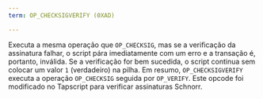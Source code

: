```yaml
---
term: OP_CHECKSIGVERIFY (0XAD)

---
```

Executa a mesma operação que `OP_CHECKSIG`, mas se a verificação da assinatura falhar, o script pára imediatamente com um erro e a transação é, portanto, inválida. Se a verificação for bem sucedida, o script continua sem colocar um valor `1` (verdadeiro) na pilha. Em resumo, `OP_CHECKSIGVERIFY` executa a operação `OP_CHECKSIG` seguida por `OP_VERIFY`. Este opcode foi modificado no Tapscript para verificar assinaturas Schnorr.